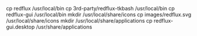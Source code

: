 cp redflux /usr/local/bin
cp 3rd-party/redflux-tkbash /usr/local/bin
cp redflux-gui /usr/local/bin
mkdir /usr/local/share/icons
cp images/redflux.svg /usr/local/share/icons
mkdir /usr/local/share/applications
cp redflux-gui.desktop /usr/share/applications
